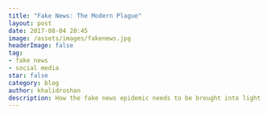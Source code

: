 ```yaml
---
title: "Fake News: The Modern Plague"
layout: post
date: 2017-08-04 20:45
image: /assets/images/fakenews.jpg
headerImage: false
tag:
- fake news
- social media
star: false
category: blog
author: khalidroshan
description: How the fake news epidemic needs to be brought into light.
---
```

